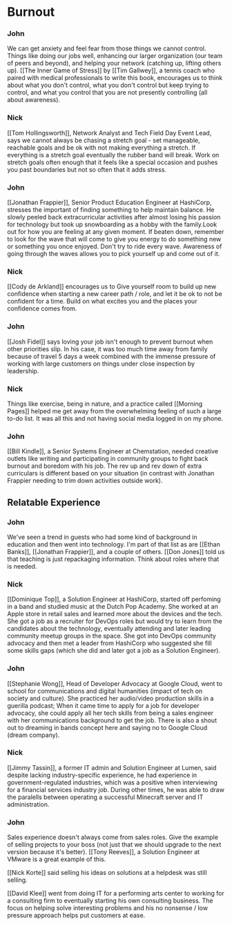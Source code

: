 
# Burnout
### John
We can get anxiety and feel fear from those things we cannot control. Things like doing our jobs well, enhancing our larger organization (our team of peers and beyond), and helping your network (catching up, lifting others up).  [[The Inner Game of Stress]] by [[Tim Gallwey]], a tennis coach who paired with medical professionals to write this book, encourages us to think about what you don't control, what you don't control but keep trying to control, and what you control that you are not presently controlling (all about awareness).

### Nick
[[Tom Hollingsworth]], Network Analyst and Tech Field Day Event Lead, says we cannot always be chasing a stretch goal - set manageable, reachable goals and be ok with not making everything a stretch.  If everything is a stretch goal eventually the rubber band will break. Work on stretch goals often enough that it feels like a special occasion and pushes you past boundaries but not so often that it adds stress.  

### John
[[Jonathan Frappier]], Senior Product Education Engineer at HashiCorp, stresses the important of finding something to help maintain balance.  He slowly peeled back extracurricular activities after almost losing his passion for technology but took up snowboarding as a hobby with the family.Look out for how you are feeling at any given moment.  If beaten down, remember to look for the wave that will come to give you energy to do something new or something you once enjoyed. Don't try to ride every wave.  Awareness of going through the waves allows you to pick yourself up and come out of it.


### Nick
[[Cody de Arkland]] encourages us to Give yourself room to build up new confidence when starting a new career path / role, and let it be ok to not be confident for a time.  Build on what excites you and the places your confidence comes from.

### John
[[Josh Fidel]] says loving your job isn't enough to prevent burnout when other priorities slip.  In his case, it was too much time away from family because of travel 5 days a week combined with the immense pressure of working with large customers on things under close inspection by leadership.

### Nick
Things like exercise, being in nature, and a practice called [[Morning Pages]] helped me get away from the overwhelming feeling of such a large to-do list.  It was all this and not having social media logged in on my phone.

### John
[[Bill Kindle]], a Senior Systems Engineer at Chemstation, needed creative outlets like writing and participating in community groups to fight back burnout and boredom with his job.  The rev up and rev down of extra curriculars is different based on your situation (in contrast with Jonathan Frappier needing to trim down activities outside work).


## Relatable Experience
### John
We've seen a trend in guests who had some kind of background in education and then went into technology.  I'm part of that list as are [[Ethan Banks]], [[Jonathan Frappier]], and a couple of others.  [[Don Jones]] told us that teaching is just repackaging information.  Think about roles where that is needed.

### Nick
[[Dominique Top]], a Solution Engineer at HashiCorp, started off perfoming in a band and studied music at the Dutch Pop Academy.  She worked at an Apple store in retail sales and learned more about the devices and the tech.  She got a job as a recruiter for DevOps roles but would try to learn from the candidates about the technology, eventually attending and later leading community meetup groups in the space.  She got into DevOps community advocacy and then met a leader from HashiCorp who suggested she fill some skills gaps (which she did and later got a job as a Solution Engineer).

### John
[[Stephanie Wong]], Head of Developer Advocacy at Google Cloud, went to school for communications and digital humanities (impact of tech on society and culture). She practiced her audio/video production skills in a guerilla podcast; When it came time to apply for a job for developer advocacy, she could apply all her tech skills from being a sales engineer with her communications background to get the job.   There is also a shout out to dreaming in bands concept here and saying no to Google Cloud (dream company).

### Nick
[[Jimmy Tassin]], a former IT admin and Solution Engineer at Lumen, said despite lacking industry-specific experience, he had experience in government-regulated industries, which was a positive when interviewing for a financial services industry job. During other times, he was able to draw the paralells between operating a successful Minecraft server and IT administration.

### John
Sales experience doesn't always come from sales roles.  Give the example of selling projects to your boss (not just that we should upgrade to the next version because it's better).  [[Tony Reeves]], a Solution Engineer at VMware is a great example of this.

[[Nick Korte]] said selling his ideas on solutions at a helpdesk was still selling.  

[[David Klee]] went from doing IT for a performing arts center to working for a consulting firm to eventually starting his own consulting business.  The focus on helping solve interesting problems and his no nonsense / low pressure approach helps put customers at ease.



